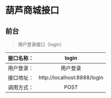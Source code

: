 # 葫芦商城接口

## 前台

> 用户登录接口（login）

| **接口名称：** |          **login**          |
| :------------: | :-------------------------: |
|   用户登录：   |          用户登录           |
|   接口地址：   | http://localhost:8888/login |
|   调用方式：   |            POST             |